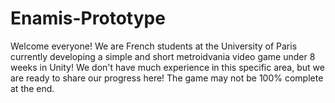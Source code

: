 # Enamis-Prototype
Welcome everyone! We are French students at the University of Paris currently developing a simple and short metroidvania video game under 8 weeks in Unity! We don't have much experience in this specific area, but we are ready to share our progress here! The game may not be 100% complete at the end.
